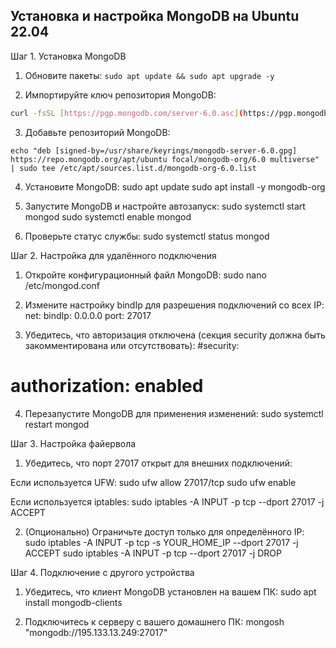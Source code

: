 ﻿## Установка и настройка MongoDB на Ubuntu 22.04

Шаг 1. Установка MongoDB

1.  Обновите пакеты:
`sudo apt update && sudo apt upgrade -y`
    
2.  Импортируйте ключ репозитория MongoDB: 
``` bash
curl -fsSL [https://pgp.mongodb.com/server-6.0.asc](https://pgp.mongodb.com/server-6.0.asc) | sudo gpg --dearmor -o /usr/share/keyrings/mongodb-server-6.0.gpg
```
    
3.  Добавьте репозиторий MongoDB: 
```
echo "deb [signed-by=/usr/share/keyrings/mongodb-server-6.0.gpg] https://repo.mongodb.org/apt/ubuntu focal/mongodb-org/6.0 multiverse" | sudo tee /etc/apt/sources.list.d/mongodb-org-6.0.list
```
    
4.  Установите MongoDB: sudo apt update sudo apt install -y mongodb-org
    
5.  Запустите MongoDB и настройте автозапуск: sudo systemctl start mongod sudo systemctl enable mongod
    
6.  Проверьте статус службы: sudo systemctl status mongod
    

Шаг 2. Настройка для удалённого подключения

1.  Откройте конфигурационный файл MongoDB: sudo nano /etc/mongod.conf
    
2.  Измените настройку bindIp для разрешения подключений со всех IP: net: bindIp: 0.0.0.0 port: 27017
    
3.  Убедитесь, что авторизация отключена (секция security должна быть закомментирована или отсутствовать): #security:
    

# authorization: enabled

4.  Перезапустите MongoDB для применения изменений: sudo systemctl restart mongod

Шаг 3. Настройка файервола

1.  Убедитесь, что порт 27017 открыт для внешних подключений:

Если используется UFW: sudo ufw allow 27017/tcp sudo ufw enable

Если используется iptables: sudo iptables -A INPUT -p tcp --dport 27017 -j ACCEPT

2.  (Опционально) Ограничьте доступ только для определённого IP: sudo iptables -A INPUT -p tcp -s YOUR_HOME_IP --dport 27017 -j ACCEPT sudo iptables -A INPUT -p tcp --dport 27017 -j DROP

Шаг 4. Подключение с другого устройства

1.  Убедитесь, что клиент MongoDB установлен на вашем ПК: sudo apt install mongodb-clients
    
2.  Подключитесь к серверу с вашего домашнего ПК: mongosh "mongodb://195.133.13.249:27017"
